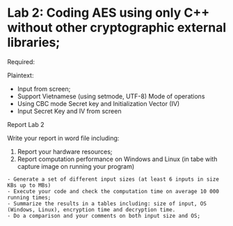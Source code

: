 # Lab 2: Coding AES using only C++ without other cryptographic external libraries;
Required:

Plaintext:
- Input from screen;
- Support Vietnamese (using setmode, UTF-8)
Mode of operations
- Using CBC mode
Secret key and Initialization Vector (IV)
- Input Secret Key and IV from screen

Report Lab 2

Write your report in word file including:
  1. Report your hardware resources;
  2. Report computation performance on Windows and Linux (in tabe with capture image on running your program)

    - Generate a set of different input sizes (at least 6 inputs in size KBs up to MBs)
    - Execute your code and check the computation time on average 10 000 running times;
    - Summarize the results in a tables including: size of input, OS (Windows, Linux), encryption time and decryption time.
    - Do a comparison and your comments on both input size and OS;
